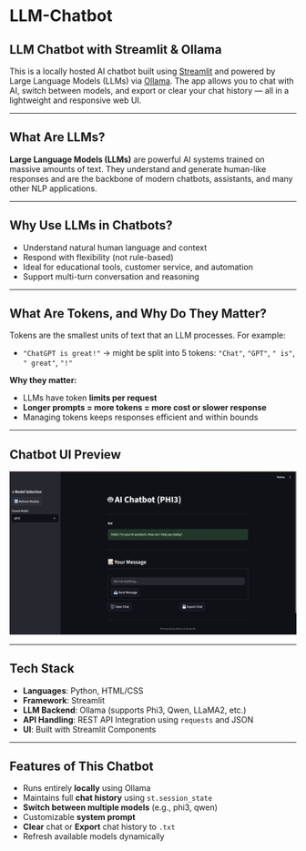 # LLM-Chatbot


## LLM Chatbot with Streamlit & Ollama

This is a locally hosted AI chatbot built using [Streamlit](https://streamlit.io/) and powered by Large Language Models (LLMs) via [Ollama](https://ollama.com/). The app allows you to chat with AI, switch between models, and export or clear your chat history — all in a lightweight and responsive web UI.

---

##  What Are LLMs?

**Large Language Models (LLMs)** are powerful AI systems trained on massive amounts of text. They understand and generate human-like responses and are the backbone of modern chatbots, assistants, and many other NLP applications.

---

##  Why Use LLMs in Chatbots?

- Understand natural human language and context
- Respond with flexibility (not rule-based)
- Ideal for educational tools, customer service, and automation
- Support multi-turn conversation and reasoning

---

##  What Are Tokens, and Why Do They Matter?


Tokens are the smallest units of text that an LLM processes. For example:
- `"ChatGPT is great!"` → might be split into 5 tokens: `"Chat"`, `"GPT"`, `" is"`, `" great"`, `"!"`

**Why they matter:**
- LLMs have token **limits per request**
- **Longer prompts = more tokens = more cost or slower response**
- Managing tokens keeps responses efficient and within bounds

---

## Chatbot UI Preview

<p align="center">
  <img src="ChatBot/chatbot_ui.png" alt="LLM Chatbot Screenshot" width="600"/>
</p>

---

## Tech Stack
- **Languages**: Python, HTML/CSS
- **Framework**: Streamlit
- **LLM Backend**: Ollama (supports Phi3, Qwen, LLaMA2, etc.)
- **API Handling**: REST API Integration using `requests` and JSON
- **UI**: Built with Streamlit Components
  
---

##  Features of This Chatbot

-  Runs entirely **locally** using Ollama
-  Maintains full **chat history** using `st.session_state`
-  **Switch between multiple models** (e.g., phi3, qwen)
-  Customizable **system prompt**
-  **Clear** chat or **Export** chat history to `.txt`
- Refresh available models dynamically
